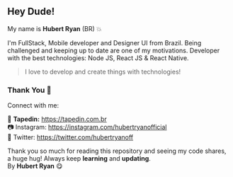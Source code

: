 ## Hey Dude!

My name is **Hubert Ryan** (BR) 💥

I'm FullStack, Mobile developer and Designer UI from Brazil. Being challenged and keeping up to date are one of my motivations. Developer with the best technologies: Node JS, React JS & React Native.

> I love to develop and create things with technologies!

### Thank You 🎉

Connect with me:

🎥 **Tapedin:** https://tapedin.com.br </br>
📷 Instagram: https://instagram.com/hubertryanofficial </br>
💎 Twitter: https://twitter.com/hubertryanoff </br>

Thank you so much for reading this repository and seeing my code shares, a huge hug!
Always keep **learning** and **updating**.</br>
By **Hubert Ryan** 😋
